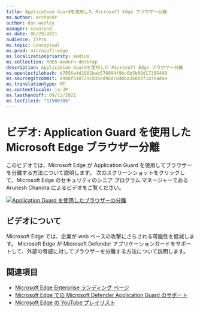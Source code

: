 ```yaml
---
title: Application Guardを使用した Microsoft Edge ブラウザー分離
ms.author: archandr
author: dan-wesley
manager: seanlynd
ms.date: 06/29/2021
audience: ITPro
ms.topic: conceptual
ms.prod: microsoft-edge
ms.localizationpriority: medium
ms.collection: M365-modern-desktop
description: Application Guardを使用した Microsoft Edge ブラウザー分離
ms.openlocfilehash: b7056a4d1081bab576094f9bc0b5b86d17395408
ms.sourcegitcommit: 8968f3107291935ed9adc84bba348d5f187eadae
ms.translationtype: MT
ms.contentlocale: ja-JP
ms.lasthandoff: 09/12/2021
ms.locfileid: "11980386"
---
```

# <a name="video-microsoft-edge-browser-isolation-using-application-guard"></a>ビデオ: Application Guard を使用した Microsoft Edge ブラウザー分離

このビデオでは、Microsoft Edge が Application Guard を使用してブラウザーを分離する方法について説明します。 次のスクリーンショットをクリックして、Microsoft Edge のセキュリティのシニア プログラム マネージャーである Arunesh Chandra によるビデオをご覧ください。

[![Application Guard を使用したブラウザーの分離]( media/microsoft-edge-video-security-application-guard/0.png)](http://www.youtube.com/watch?v=zQjaRqNXMqw "Browser isolation using Application Guard")

## <a name="about-the-video"></a>ビデオについて

Microsoft Edge では、企業が web ベースの攻撃にさらされる可能性を低減します。 Microsoft Edge が Microsoft Defender アプリケーションガードをサポートして、外部の脅威に対してブラウザーを分離する方法について説明します。

## <a name="see-also"></a>関連項目

- [Microsoft Edge Enterprise ランディング ページ](https://aka.ms/EdgeEnterprise)
- [Microsoft Edge での Microsoft Defender Application Guard のサポート](microsoft-edge-security-windows-defender-application-guard.md)
- [Microsoft Edge の YouTube プレイリスト](https://www.youtube.com/playlist?list=PLXtHYVsvn_b-uXh1tMeYpT-0iD8tD3tFy)